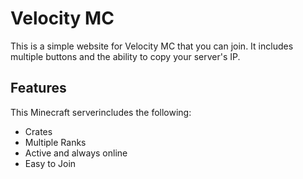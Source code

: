 # Velocity MC

This is a simple website for Velocity MC that you can join. It includes multiple buttons and the ability to copy your server's IP.

## Features

This Minecraft serverincludes the following:

- Crates
- Multiple Ranks
- Active and always online
- Easy to Join
